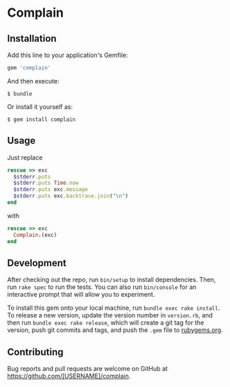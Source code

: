 # Complain

## Installation

Add this line to your application's Gemfile:

```ruby
gem 'complain'
```

And then execute:

    $ bundle

Or install it yourself as:

    $ gem install complain

## Usage

Just replace

```ruby
rescue => exc
  $stderr.puts
  $stderr.puts Time.now
  $stderr.puts exc.message
  $stderr.puts exc.backtrace.join("\n")
end
```

with

```ruby
rescue => exc
  Complain.(exc)
end
```

## Development

After checking out the repo, run `bin/setup` to install dependencies. Then, run `rake spec` to run the tests. You can also run `bin/console` for an interactive prompt that will allow you to experiment.


To install this gem onto your local machine, run `bundle exec rake install`. To release a new version, update the version number in `version.rb`, and then run `bundle exec rake release`, which will create a git tag for the version, push git commits and tags, and push the `.gem` file to [rubygems.org](https://rubygems.org).

## Contributing

Bug reports and pull requests are welcome on GitHub at https://github.com/[USERNAME]/complain.

